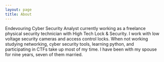 ```yaml
---
layout: page
title: About
---
```


Endevouring Cyber Security Analyst currently working as a freelance physical security technician with High Tech Lock & Security. I work with low voltage security cameras and access control locks. When not working studying networking, cyber security tools, learning python, and participating in CTFs take up most of my time. I have been with my spouse for nine years, seven of them married.  